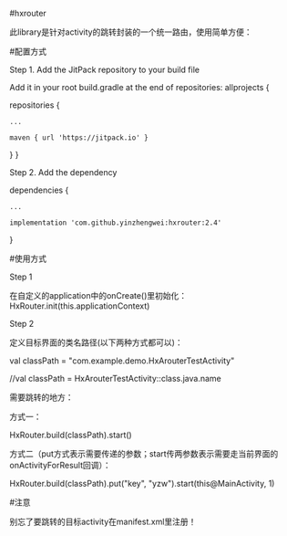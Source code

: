 #hxrouter

此library是针对activity的跳转封装的一个统一路由，使用简单方便：

#配置方式

Step 1. Add the JitPack repository to your build file

Add it in your root build.gradle at the end of repositories:
allprojects {

repositories {

	...

	maven { url 'https://jitpack.io' }

}
}

Step 2. Add the dependency

dependencies {

	...

	implementation 'com.github.yinzhengwei:hxrouter:2.4'
}


#使用方式

 Step 1

   在自定义的application中的onCreate()里初始化：HxRouter.init(this.applicationContext)


Step 2

定义目标界面的类名路径(以下两种方式都可以)：

val classPath = "com.example.demo.HxArouterTestActivity"

//val classPath = HxArouterTestActivity::class.java.name


需要跳转的地方：

方式一：

HxRouter.build(classPath).start()

方式二（put方式表示需要传递的参数；start传两参数表示需要走当前界面的onActivityForResult回调）：

HxRouter.build(classPath).put("key", "yzw").start(this@MainActivity, 1)


#注意

别忘了要跳转的目标activity在manifest.xml里注册！

